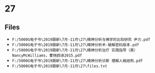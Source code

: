 # 27

## Files

- `F:/5000G电子书\2019跟新\7月-11月\27\精神分析与佛学的比较研究 尹力.pdf`
- `F:/5000G电子书\2019跟新\7月-11月\27\精神分析术-破解密码版本.pdf`
- `F:/5000G电子书\2019跟新\7月-11月\27\精神分析治疗 实践指导（美）NancyMcWilliams，曹晓鸥译2015.pdf`
- `F:/5000G电子书\2019跟新\7月-11月\27\精神分析诊断 理解人格结构.pdf`
- `F:/5000G电子书\2019跟新\7月-11月\27\files.txt`
